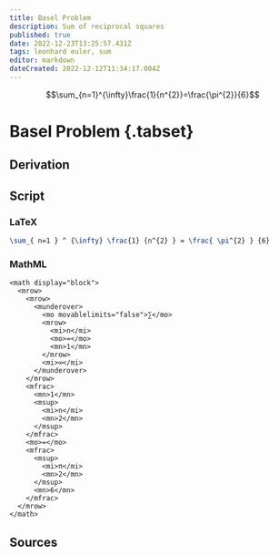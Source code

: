 ```yaml
---
title: Basel Problem
description: Sum of reciprocal squares
published: true
date: 2022-12-23T13:25:57.431Z
tags: leonhard euler, sum
editor: markdown
dateCreated: 2022-12-12T11:34:17.004Z
---
```


$$\sum_{n=1}^{\infty}\frac{1}{n^{2}}=\frac{\pi^{2}}{6}$$

# Basel Problem {.tabset}
## Derivation

## Script

### LaTeX
```tex
\sum_{ n=1 } ^ {\infty} \frac{1} {n^{2} } = \frac{ \pi^{2} } {6}
```
### MathML
```mathml
<math display="block">
  <mrow>
    <mrow>
      <munderover>
        <mo movablelimits="false">∑</mo>
        <mrow>
          <mi>n</mi>
          <mo>=</mo>
          <mn>1</mn>
        </mrow>
        <mi>∞</mi>
      </munderover>
    </mrow>
    <mfrac>
      <mn>1</mn>
      <msup>
        <mi>n</mi>
        <mn>2</mn>
      </msup>
    </mfrac>
    <mo>=</mo>
    <mfrac>
      <msup>
        <mi>π</mi>
        <mn>2</mn>
      </msup>
      <mn>6</mn>
    </mfrac>
  </mrow>
</math>
```
## Sources